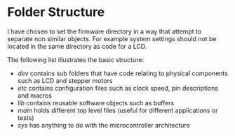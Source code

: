 Folder Structure 
================

I have chosen to set the firmware directory in a way that attempt to separate non similar objects. For example system settings should not be located in the same directory as code for a LCD.

The following list illustrates the basic structure:

- *dev* contains sub folders that have code relating to physical components such as LCD and stepper motors
- *etc* contains configuration files such as clock speed, pin descriptions and macros
- *lib* contains reusable software objects such as buffers
- *main* holds different top level files (useful for different applications or tests)
- *sys* has anything to do with the microcontroller architecture
 
